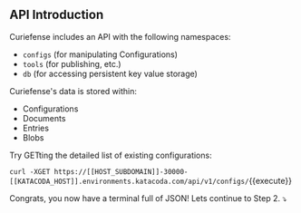 ## API Introduction

Curiefense includes an API with the following namespaces:

* `configs` (for manipulating Configurations)
* `tools` (for publishing, etc.)
* `db` (for accessing persistent key value storage)

Curiefense's data is stored within:

* Configurations
* Documents
* Entries
* Blobs

Try GETting the detailed list of existing configurations:

`curl -XGET https://[[HOST_SUBDOMAIN]]-30000-[[KATACODA_HOST]].environments.katacoda.com/api/v1/configs/`{{execute}}

Congrats, you now have a terminal full of JSON! Lets continue to Step 2. ⤵️